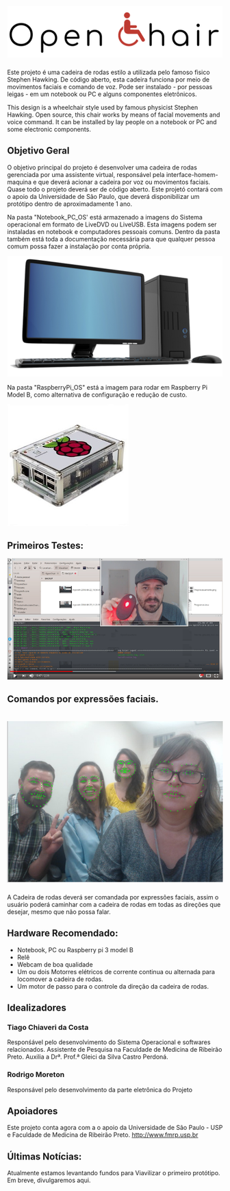 
# ![Logo](Logo.png)

Este projeto é uma cadeira de rodas estilo a utilizada pelo famoso fisico Stephen Hawking. De código aberto, esta cadeira funciona por meio de movimentos faciais e comando de voz. Pode ser instalado - por pessoas leigas - em um notebook ou PC e alguns componentes eletrônicos.  

This design is a wheelchair style used by famous physicist Stephen Hawking. Open source, this chair works by means of facial movements and voice command. It can be installed by lay people on a notebook or PC and some electronic components.

## Objetivo Geral

O objetivo principal do projeto é desenvolver uma cadeira de rodas gerenciada por uma assistente virtual, responsável pela interface-homem-maquina e que deverá acionar a cadeira por voz ou movimentos faciais. Quase todo o projeto deverá ser de código aberto. Este projetó contará com o apoio da Universidade de São Paulo, que deverá disponibilizar um protótipo dentro de aproximadamente 1 ano.

Na pasta "Notebook_PC_OS' está armazenado a imagens do Sistema operacional em formato de LiveDVD ou LiveUSB. Esta imagens podem ser instaladas en notebook e computadores pessoais comuns. Dentro da pasta também está toda a documentação necessária para que qualquer pessoa comum possa fazer a instalação por conta própria.

![pc](pc.png)

Na pasta "RaspberryPi_OS" está a imagem para rodar em Raspberry Pi Model B, como alternativa de configuração e redução de custo.

![rasp](rasp.jpg)

## Primeiros Testes:

[![OpenChair, Testes iniciais](video.png)](https://www.youtube.com/watch?v=t3ju4jU8yBo "OpenChair, Testes iniciais")


## Comandos por expressões faciais.

# ![Rosto](Rosto.jpeg)

A Cadeira de rodas deverá ser comandada por expressões faciais, assim o usuário poderá caminhar com a cadeira de rodas em todas as direções que desejar, mesmo que não possa falar.


## Hardware Recomendado:
* Notebook, PC ou Raspberry pi 3 model B
* Relê
* Webcam de boa qualidade
* Um ou dois Motorres elétricos de corrente continua ou alternada para locomover a cadeira de rodas.
* Um motor de passo para o controle da direção da cadeira de rodas.

## Idealizadores
### Tiago Chiaveri da Costa
Responśável pelo desenvolvimento do Sistema Operacional e softwares relacionados.
Assistente de Pesquisa na Faculdade de Medicina de Ribeirão Preto.
Auxilia a Drª. Prof.ª Gleici da Silva Castro Perdoná.


### Rodrigo Moreton
Responsável pelo desenvolvimento da parte eletrônica do Projeto

## Apoiadores
Este projeto conta agora com a o apoio da Universidade de São Paulo - USP e Faculdade de Medicina de Ribeirão Preto.
http://www.fmrp.usp.br

## Últimas Notícias:

Atualmente estamos levantando fundos para Viavilizar o primeiro protótipo. Em breve, divulgaremos aqui.

